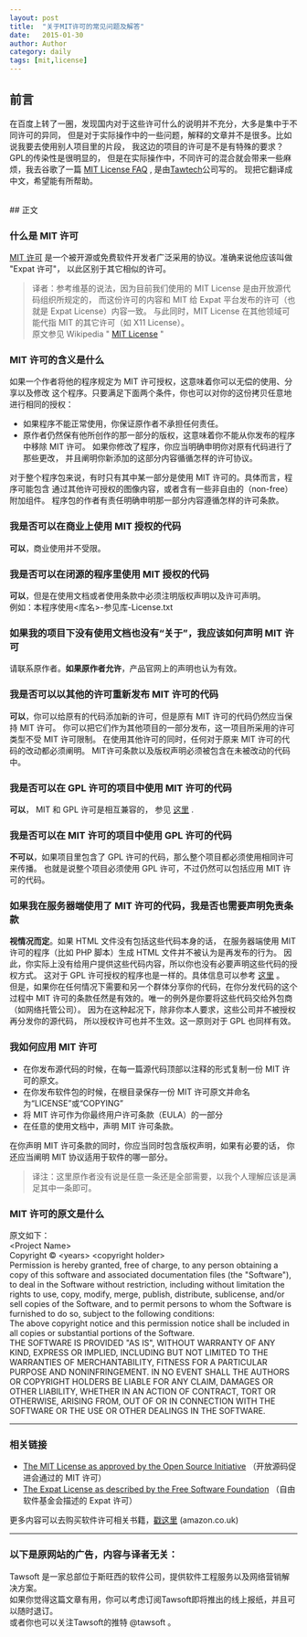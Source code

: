 ```yaml
---
layout: post
title:  "关于MIT许可的常见问题及解答"
date:   2015-01-30
author: Author
category: daily
tags: [mit,license]
---
```


## 前言



在百度上转了一圈，发现国内对于这些许可什么的说明并不充分，大多是集中于不同许可的异同，
但是对于实际操作中的一些问题，解释的文章并不是很多。比如说我要去使用别人项目里的片段，
我这边的项目的许可是不是有特殊的要求？GPL的传染性是很明显的，
但是在实际操作中，不同许可的混合就会带来一些麻烦，我去谷歌了一篇
[MIT License FAQ](http://www.tawesoft.co.uk/kb/article/mit-license-faq) ,
是由[Tawtech](http://www.tawesoft.co.uk/)公司写的。
现把它翻译成中文，希望能有所帮助。  

<br />
## 正文

### 什么是 MIT 许可

[MIT 许可](https://en.wikipedia.org/wiki/MIT_License) 
是一个被开源或免费软件开发者广泛采用的协议。准确来说他应该叫做 "Expat 许可"，
以此区别于其它相似的许可。

> 译者：参考维基的说法，因为目前我们使用的 MIT License 是由开放源代码组织所规定的，
> 而这份许可的内容和 MIT 给 Expat 平台发布的许可（也就是 Expat License）内容一致。
> 与此同时，MIT License 在其他领域可能代指 MIT 的其它许可（如 X11 License）。  
> 原文参见 Wikipedia " [MIT License](https://en.wikipedia.org/wiki/MIT_License) "

### MIT 许可的含义是什么

如果一个作者将他的程序规定为 MIT 许可授权，这意味着你可以无偿的使用、分享以及修改
这个程序。只要满足下面两个条件，你也可以对你的这份拷贝任意地进行相同的授权：

* 如果程序不能正常使用，你保证原作者不承担任何责任。
* 原作者仍然保有他所创作的那一部分的版权，这意味着你不能从你发布的程序中移除 MIT 许可。
  如果你修改了程序，你应当明确申明你对原有代码进行了那些更改，
  并且阐明你新添加的这部分内容循循怎样的许可协议。

对于整个程序包来说，有时只有其中某一部分是使用 MIT 许可的。具体而言，程序可能包含
通过其他许可授权的图像内容，或者含有一些非自由的（non-free）附加组件。
程序包的作者有责任明确申明那一部分内容遵循怎样的许可条款。

### 我是否可以在商业上使用 MIT 授权的代码

**可以**，商业使用并不受限。

### 我是否可以在闭源的程序里使用 MIT 授权的代码

**可以**，但是在使用文档或者使用条款中必须注明版权声明以及许可声明。  
例如：本程序使用<库名>-参见库-License.txt

### 如果我的项目下没有使用文档也没有“关于”，我应该如何声明 MIT 许可

请联系原作者。**如果原作者允许**，产品官网上的声明也认为有效。

### 我是否可以以其他的许可重新发布 MIT 许可的代码

**可以**，你可以给原有的代码添加新的许可，但是原有 MIT 许可的代码仍然应当保持 MIT 许可。
你可以把它们作为其他项目的一部分发布，这一项目所采用的许可类型不受 MIT 许可限制。
在使用其他许可的同时，任何对于原来 MIT 许可的代码的改动都必须阐明。
MIT许可条款以及版权声明必须被包含在未被改动的代码中。

### 我是否可以在 GPL 许可的项目中使用 MIT 许可的代码

**可以**， MIT 和 GPL 许可是相互兼容的，
参见 [这里](http://www.gnu.org/licenses/license-list.html#Expat) .

### 我是否可以在 MIT 许可的项目中使用 GPL 许可的代码
**不可以**，如果项目里包含了 GPL 许可的代码，那么整个项目都必须使用相同许可来传播。
也就是说整个项目必须使用 GPL 许可，不过仍然可以包括应用 MIT 许可的代码。

### 如果我在服务器端使用了 MIT 许可的代码，我是否也需要声明免责条款

**视情况而定**。如果 HTML 文件没有包括这些代码本身的话，
在服务器端使用 MIT 许可的程序（比如 PHP 脚本）生成 HTML 文件并不被认为是再发布的行为。
因此，你实际上没有给用户提供这些代码内容，所以你也没有必要声明这些代码的授权方式。
这对于 GPL 许可授权的程序也是一样的。具体信息可以参考
[这里](http://www.gnu.org/licenses/gpl-faq.html#WhatCaseIsOutputGPL) 。  
但是，如果你在任何情况下需要和另一个群体分享你的代码，在你分发代码的这个过程中
MIT 许可的条款任然是有效的。唯一的例外是你要将这些代码交给外包商（如网络托管公司）。
因为在这种起况下，除非你本人要求，这些公司并不被授权再分发你的源代码，
所以授权许可也并不生效。这一原则对于 GPL 也同样有效。

### 我如何应用 MIT 许可

* 在你发布源代码的时候，在每一篇源代码顶部以注释的形式复制一份 MIT 许可的原文。
* 在你发布软件包的时候，在根目录保存一份 MIT 许可原文并命名为“LICENSE”或“COPYING”
* 将 MIT 许可作为你最终用户许可条款（EULA）的一部分
* 在任意的使用文档中，声明 MIT 许可条款。

在你声明 MIT 许可条款的同时，你应当同时包含版权声明，如果有必要的话，
你还应当阐明 MIT 协议适用于软件的哪一部分。

> 译注：这里原作者没有说是任意一条还是全部需要，以我个人理解应该是满足其中一条即可。

### MIT 许可的原文是什么

原文如下：  
&#60;Project Name&#62;  
Copyright © &#60;years&#62; &#60;copyright holder&#62;  
Permission is hereby granted, free of charge, to any person obtaining a copy of this software and associated documentation files (the "Software"), to deal in the Software without restriction, including without limitation the rights to use, copy, modify, merge, publish, distribute, sublicense, and/or sell copies of the Software, and to permit persons to whom the Software is furnished to do so, subject to the following conditions:  
The above copyright notice and this permission notice shall be included in all copies or substantial portions of the Software.  
THE SOFTWARE IS PROVIDED "AS IS", WITHOUT WARRANTY OF ANY KIND, EXPRESS OR IMPLIED, INCLUDING BUT NOT LIMITED TO THE WARRANTIES OF MERCHANTABILITY, FITNESS FOR A PARTICULAR PURPOSE AND NONINFRINGEMENT. IN NO EVENT SHALL THE AUTHORS OR COPYRIGHT HOLDERS BE LIABLE FOR ANY CLAIM, DAMAGES OR OTHER LIABILITY, WHETHER IN AN ACTION OF CONTRACT, TORT OR OTHERWISE, ARISING FROM, OUT OF OR IN CONNECTION WITH THE SOFTWARE OR THE USE OR OTHER DEALINGS IN THE SOFTWARE.

----

### 相关链接

* [The MIT License as approved by the Open Source Initiative](http://opensource.org/licenses/mit-license.php)
（开放源码促进会通过的 MIT 许可）  
* [The Expat License as described by the Free Software Foundation](http://www.gnu.org/licenses/license-list.html#Expat)
（自由软件基金会描述的 Expat 许可）

更多内容可以去购买软件许可相关书籍，[戳这里](http://www.amazon.co.uk/gp/search?ie=UTF8&camp=1634&creative=6738&index=books&keywords=software+licensing&linkCode=ur2&tag=tskb-21) (amazon.co.uk)

----

### 以下是原网站的广告，内容与译者无关：

Tawsoft 是一家总部位于斯旺西的软件公司，提供软件工程服务以及网络营销解决方案。  
如果你觉得这篇文章有用，你可以考虑订阅Tawsoft即将推出的线上报纸，并且可以随时退订。  
或者你也可以关注Tawsoft的推特 @tawsoft 。
